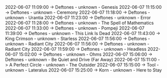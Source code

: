 2022-06-07 11:09:00 -> Deftones - unknown - Genesis
2022-06-07 11:15:00 -> Deftones - unknown - Ceremony
2022-06-07 11:18:00 -> Deftones - unknown - Urantia
2022-06-07 11:23:00 -> Deftones - unknown - Error
2022-06-07 11:28:00 -> Deftones - unknown - The Spell of Mathematics
2022-06-07 11:33:00 -> Deftones - unknown - Pompeji
2022-06-07 11:39:00 -> Deftones - unknown - This Link Is Dead
2022-06-07 11:43:00 -> King Crimson - unknown - Starless
2022-06-07 11:56:00 -> Deftones - unknown - Radiant City
2022-06-07 11:56:00 -> Deftones - unknown - Radiant City
2022-06-07 11:59:00 -> Deftones - unknown - Headless
2022-06-07 15:02:00 -> Deftones - unknown - Ohms
2022-06-07 15:06:00 -> Deftones - unknown - Be Quiet and Drive (Far Away)
2022-06-07 15:11:00 -> A Perfect Circle - unknown - The Outsider
2022-06-07 15:15:00 -> Tool - unknown - Lateralus
2022-06-07 15:25:00 -> Korn - unknown - Here to Stay
